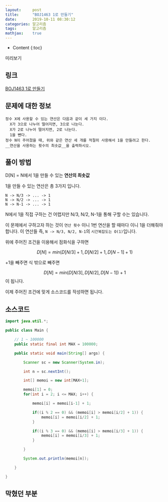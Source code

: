 ```yaml
---
layout:     post
title:      "BOJ1463 1로 만들기"
date:       2019-10-11 08:30:12
categories: 알고리즘
tags:       알고리즘
mathjax:    true
---
```


* Content
{:toc}

미리보기



## 링크

[BOJ1463 1로 만들기](https://www.acmicpc.net/problem/1463)

## 문제에 대한 정보
```
정수 X에 사용할 수 있는 연산은 다음과 같이 세 가지 이다.
  X가 3으로 나누어 떨어지면, 3으로 나눈다.
  X가 2로 나누어 떨어지면, 2로 나눈다.
  1을 뺀다.
정수 N이 주어졌을 때, 위와 같은 연산 세 개를 적절히 사용해서 1을 만들려고 한다.
__연산을 사용하는 횟수의 최솟값__을 출력하시오.
```

## 풀이 방법

D[N] = N에서 1을 만들 수 있는 __연산의 최솟값__

1을 만들 수 있는 연산은 총 3가지 입니다.

```
N -> N/3 -> ... -> 1
N -> N/2 -> ... -> 1
N -> N-1 -> ... -> 1
```

N에서 1을 직접 구하는 건 어렵지만 N/3, N/2, N-1을 통해 구할 수는 있습니다.

이 문제에서 구하고자 하는 것이 `연산 횟수` 이니 1번 연산을 할 때마다 이니 1을 더해줘야 합니다. 이 연산들 즉, `N -> N/3, N/2, N-1`의 `시간복잡도는 O(1)`입니다.


위에 주어진 조건을 이용해서 점화식을 구하면


$$
D[N] = min(D[N/3] + 1, D[N/2] + 1, D[N-1] + 1)
$$

+1을 빼주면 식 밖으로 빼주면

$$
D[N] = min(D[N/3], D[N/2], D[N-1]) + 1
$$
이 됩니다.

이제 주어진 조건에 맞게 소스코드를 작성하면 됩니다.

## 소스코드

```java
import java.util.*;

public class Main {

	// 1 ~ 100000
	public static final int MAX = 100000;

	public static void main(String[] args) {

		Scanner sc = new Scanner(System.in);

		int n = sc.nextInt();

		int[] memoi = new int[MAX+1];

		memoi[1] = 0;
		for(int i = 2; i <= MAX; i++) {

			memoi[i] = memoi[i-1] + 1;

			if((i % 2 == 0) && (memoi[i] > memoi[i/2] + 1)) {
				memoi[i] = memoi[i/2] + 1;
			}

			if((i % 3 == 0) && (memoi[i] > memoi[i/3] + 1)) {
				memoi[i] = memoi[i/3] + 1;
			}

		}

		System.out.println(memoi[n]);

	}

}
```

## 막혔던 부분

